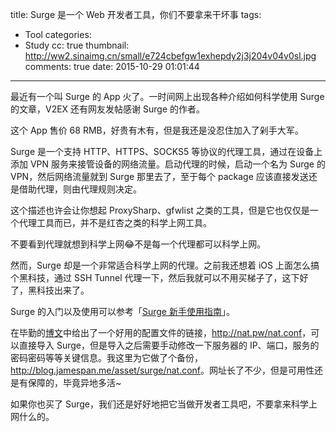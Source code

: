 title: Surge 是一个 Web 开发者工具，你们不要拿来干坏事
tags:
  - Tool
categories:
  - Study
cc: true
thumbnail: http://ww2.sinaimg.cn/small/e724cbefgw1exhepdy2j3j204v04v0sl.jpg
comments: true
date: 2015-10-29 01:01:44
---

最近有一个叫 Surge 的 App 火了。一时间网上出现各种介绍如何科学使用 Surge 的文章，V2EX 还有网友发帖感谢 Surge 的作者。

这个 App 售价 68 RMB，好贵有木有，但是我还是没忍住加入了剁手大军。

<!-- more --><!-- indicate-the-source -->

Surge 是一个支持 HTTP、HTTPS、SOCKS5 等协议的代理工具，通过在设备上添加 VPN 服务来接管设备的网络流量。启动代理的时候，启动一个名为 Surge 的 VPN，然后网络流量就到 Surge 那里去了，至于每个 package 应该直接发送还是借助代理，则由代理规则决定。

这个描述也许会让你想起 ProxySharp、gfwlist 之类的工具，但是它也仅仅是一个代理工具而已，并不是红杏之类的科学上网工具。

不要看到代理就想到科学上网😂不是每一个代理都可以科学上网。

然而，Surge 却是一个非常适合科学上网的代理。之前我还想着 iOS 上面怎么搞个黑科技，通过 SSH Tunnel 代理一下，然后我就可以不用买梯子了，这下好了，黑科技出来了。


Surge 的入门以及使用可以参考「[Surge 新手使用指南][1]」。

在毕勤的[博文][2]中给出了一个好用的配置文件的链接，<http://nat.pw/nat.conf>，可以直接导入 Surge，但是导入之后需要手动修改一下服务器的 IP、端口，服务的密码密码等等关键信息。我这里为它做了个备份，<http://blog.jamespan.me/asset/surge/nat.conf>。网址长了不少，但是可用性还是有保障的，毕竟异地多活~

如果你也买了 Surge，我们还是好好地把它当做开发者工具吧，不要拿来科学上网什么的。

[1]: https://medium.com/@scomper/surge-配置文件-a1533c10e80b#.r4987iufv
[2]: https://www.lifetyper.com/2015/10/shadowsocks_conf_for_surge_on_ios.html

